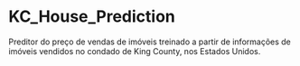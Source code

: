 # KC_House_Prediction
Preditor do preço de vendas de imóveis treinado a partir de informações de imóveis vendidos no condado de King County, nos Estados Unidos.
